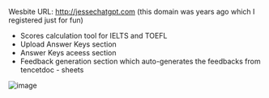 Wesbite URL: http://jessechatgpt.com  (this domain was years ago which I registered just for fun)

- Scores calculation tool for IELTS and TOEFL
- Upload Answer Keys section
- Answer Keys aceess section
- Feedback generation section which auto-generates the feedbacks from tencetdoc - sheets

![image](https://github.com/user-attachments/assets/d7c43370-566b-4e15-9005-4b682eac4ec1)
